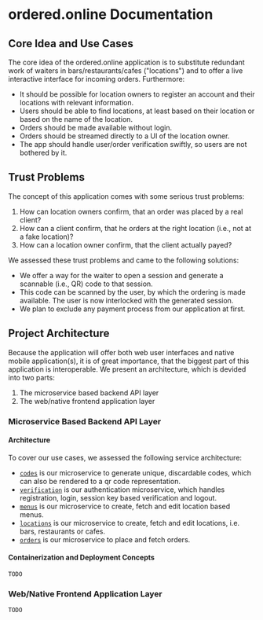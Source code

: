 # ordered.online Documentation

## Core Idea and Use Cases

The core idea of the ordered.online application is to substitute redundant work of waiters in bars/restaurants/cafes ("locations") and to offer a live interactive interface for incoming orders. Furthermore:
- It should be possible for location owners to register an account and their locations with relevant information.
- Users should be able to find locations, at least based on their location or based on the name of the location.
- Orders should be made available without login.
- Orders should be streamed directly to a UI of the location owner.
- The app should handle user/order verification swiftly, so users are not bothered by it.

## Trust Problems

The concept of this application comes with some serious trust problems:
1. How can location owners confirm, that an order was placed by a real client?
2. How can a client confirm, that he orders at the right location (i.e., not at a fake location)?
3. How can a location owner confirm, that the client actually payed?

We assessed these trust problems and came to the following solutions:
- We offer a way for the waiter to open a session and generate a scannable (i.e., QR) code to that session.
- This code can be scanned by the user, by which the ordering is made available. The user is now interlocked with the generated session.
- We plan to exclude any payment process from our application at first.

## Project Architecture

Because the application will offer both web user interfaces and native mobile application(s), it is of great importance, that the biggest part of this application is interoperable.
We present an architecture, which is devided into two parts:
1. The microservice based backend API layer
2. The web/native frontend application layer

### Microservice Based Backend API Layer

#### Architecture

To cover our use cases, we assessed the following service architecture:
- [`codes`](codes.md) is our microservice to generate unique, discardable codes, which can also be rendered to a qr code representation.
- [`verification`](verification.md) is our authentication microservice, which handles registration, login, session key based verification and logout.
- [`menus`](menus.md) is our microservice to create, fetch and edit location based menus.
- [`locations`](locations.md) is our microservice to create, fetch and edit locations, i.e. bars, restaurants or cafes.
- [`orders`](orders.md) is our microservice to place and fetch orders.

#### Containerization and Deployment Concepts

`TODO`

### Web/Native Frontend Application Layer

`TODO`

